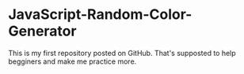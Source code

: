# JavaScript-Random-Color-Generator
This is my first repository posted on GitHub.
That's supposted to help begginers and make me practice more.
